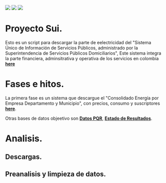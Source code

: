 
![](https://img.shields.io/github/forks/marioggil/DownloadSui.svg?style=plastic)
![](https://img.shields.io/github/issues/marioggil/DownloadSui.svg?style=plastic)
![](https://img.shields.io/github/stars/marioggil/DownloadSui.svg?style=plastic)


# Proyecto Sui.

Esto es un script para descargar la parte de eelectricidad del "Sistema Único de Información de Servicios Públicos, administrado por la Superintendencia de Servicios Públicos Domiciliarios", Este sistema integra la parte financiera, adminsitrativa y operativa de los servicios en colombia [**here**](http://www.sui.gov.co)


# Fases e hitos.

La primera fase es un sistema que descargue el "Consolidado Energía por Empresa Departamento y Municipio", con precios, consumo y suscriptores   [**here**](http://reportes.sui.gov.co/fabricaReportes/frameSet.jsp?idreporte=ele_com_096).

Otras bases de datos objeetivo son [**Datos PQR**](http://reportes.sui.gov.co/fabricaReportes/frameSet.jsp?idreporte=ele_com_090), [**Estado de Resultados**](http://reportes.sui.gov.co/fabricaReportes/frameSet.jsp?idreporte=ele_fin_054).


# Analisis.


## Descargas.

## Preanalisis y limpieza de datos.

